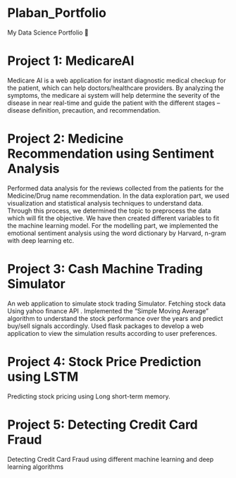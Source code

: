 # Plaban_Portfolio
My Data Science Portfolio 🥇

# Project 1: MedicareAI
Medicare AI is a web application for instant diagnostic medical checkup for the patient, which can help doctors/healthcare providers. By analyzing the symptoms, the medicare ai system will help determine the severity of the disease in near real-time and guide the patient with the different stages – disease definition, precaution, and recommendation.

# Project 2: Medicine Recommendation using Sentiment Analysis
Performed data analysis for the reviews collected from the patients for the Medicine/Drug name recommendation. In the data exploration part, we used visualization and statistical analysis techniques to understand data. Through this process, we determined the topic to preprocess the data which will fit the objective. We have then created different variables to fit the machine learning model. For the modelling part, we implemented the emotional sentiment analysis using the word dictionary by Harvard, n-gram with deep learning etc.

# Project 3: Cash Machine Trading Simulator
An web application to simulate stock trading Simulator. Fetching stock data Using yahoo finance API . Implemented the “Simple Moving Average” algorithm to understand the stock performance over the years and predict buy/sell signals accordingly. Used flask packages to develop a web application to view the simulation results according to user preferences.

# Project 4: Stock Price Prediction using LSTM
Predicting stock pricing using Long short-term memory.

# Project 5: Detecting Credit Card Fraud
Detecting Credit Card Fraud using different machine learning and deep learning algorithms
